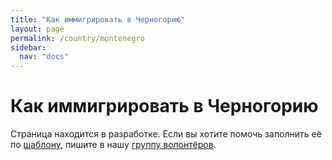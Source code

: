 ```yaml
---
title: "Как иммигрировать в Черногорию"
layout: page
permalink: /country/montenegro
sidebar:
  nav: "docs"
---
```


# Как иммигрировать в Черногорию

Страница находится в разработке. Если вы хотите помочь заполнить её по [шаблону](/template), пишите в нашу [группу волонтёров](https://t.me/+FHi3FnJaoWJkMDAx).
